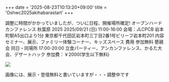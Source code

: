 +++
date = '2025-08-23T10:13:20+09:00'
title = 'Oshwc2025akihabarastart'
+++


調整に時間がかかっていましたが、ついに日程、開催場所確定!
オープンハードカンファレンス  秋葉原 2025
2025/09/21  (日)  11:00-16:00
会場：JLCPCB
岩本町駅A5出口より1分
東京都千代田区岩本町三丁目2番1号ビリーフ岩本町201
内容
セミナー、展示、ファミリー体験コーナー、キッズスペース
費用
参加無料
懇親会
同日・同場所 17:00-20:00
立食パーティー、アンカンファレンス、かるた大会、デザートハック
参加費：￥2000(学生以下無料)

![](../images/oshwc2025akihabarastart.png)

画像には、展示・登壇無料と書いていますが・・・調整中です

<!--more-->

